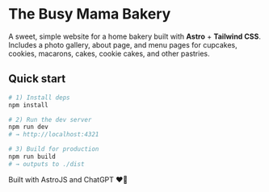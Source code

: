# The Busy Mama Bakery

A sweet, simple website for a home bakery built with **Astro** + **Tailwind CSS**.  
Includes a photo gallery, about page, and menu pages for cupcakes, cookies, macarons, cakes, cookie cakes, and other pastries.

## Quick start

```bash
# 1) Install deps
npm install

# 2) Run the dev server
npm run dev
# → http://localhost:4321

# 3) Build for production
npm run build
# → outputs to ./dist
```


Built with AstroJS and ChatGPT ❤️🤖